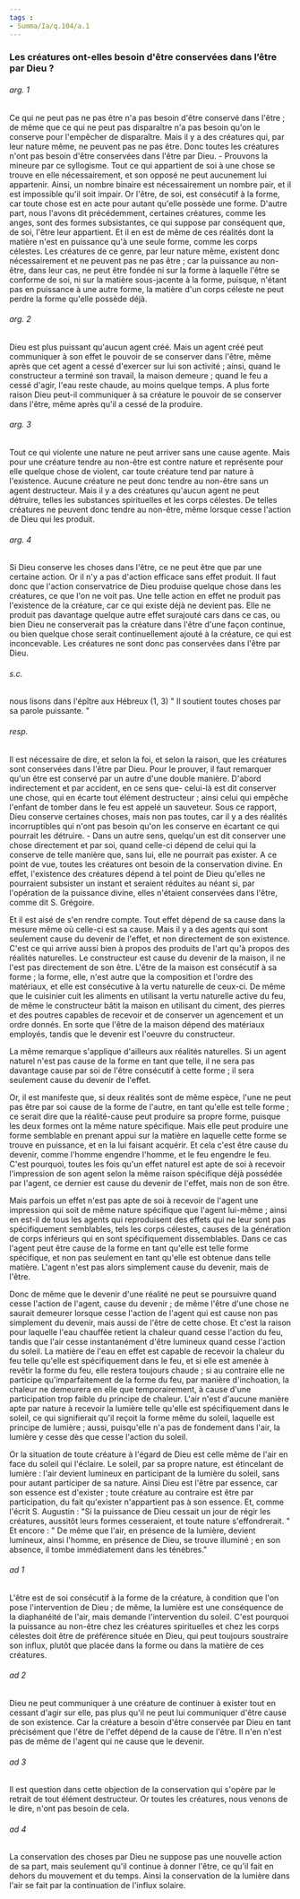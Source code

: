 ```yaml
---
tags : 
- Summa/Ia/q.104/a.1
---
```


### Les créatures ont-elles besoin d'être conservées dans l’être par Dieu ?



###### arg. 1
Ce qui ne peut pas ne pas être n'a pas besoin d'être conservé dans l'être ; de même que ce qui ne peut pas disparaître n'a pas besoin qu'on le conserve pour l'empêcher de disparaître. Mais il y a des créatures qui, par leur nature même, ne peuvent pas ne pas être. Donc toutes les créatures n'ont pas besoin d'être conservées dans l'être par Dieu. - Prouvons la mineure par ce syllogisme. Tout ce qui appartient de soi à une chose se trouve en elle nécessairement, et son opposé ne peut aucunement lui appartenir. Ainsi, un nombre binaire est nécessairement un nombre pair, et il est impossible qu'il soit impair. Or l'être, de soi, est consécutif à la forme, car toute chose est en acte pour autant qu'elle possède une forme. D'autre part, nous l'avons dit précédemment, certaines créatures, comme les anges, sont des formes subsistantes, ce qui suppose par conséquent que, de soi, l'être leur appartient. Et il en est de même de ces réalités dont la matière n'est en puissance qu'à une seule forme, comme les corps célestes. Les créatures de ce genre, par leur nature même, existent donc nécessairement et ne peuvent pas ne pas être ; car la puissance au non-être, dans leur cas, ne peut être fondée ni sur la forme à laquelle l'être se conforme de soi, ni sur la matière sous-jacente à la forme, puisque, n'étant pas en puissance à une autre forme, la matière d'un corps céleste ne peut perdre la forme qu'elle possède déjà. 

###### arg. 2
Dieu est plus puissant qu'aucun agent créé. Mais un agent créé peut communiquer à son effet le pouvoir de se conserver dans l'être, même après que cet agent a cessé d'exercer sur lui son activité ; ainsi, quand le constructeur a terminé son travail, la maison demeure ; quand le feu a cessé d'agir, l'eau reste chaude, au moins quelque temps. A plus forte raison Dieu peut-il communiquer à sa créature le pouvoir de se conserver dans l'être, même après qu'il a cessé de la produire. 

###### arg. 3
Tout ce qui violente une nature ne peut arriver sans une cause agente. Mais pour une créature tendre au non-être est contre nature et représente pour elle quelque chose de violent, car toute créature tend par nature à l'existence. Aucune créature ne peut donc tendre au non-être sans un agent destructeur. Mais il y a des créatures qu'aucun agent ne peut détruire, telles les substances spirituelles et les corps célestes. De telles créatures ne peuvent donc tendre au non-être, même lorsque cesse l'action de Dieu qui les produit. 

###### arg. 4
Si Dieu conserve les choses dans l'être, ce ne peut être que par une certaine action. Or il n'y a pas d'action efficace sans effet produit. Il faut donc que l'action conservatrice de Dieu produise quelque chose dans les créatures, ce que l'on ne voit pas. Une telle action en effet ne produit pas l'existence de la créature, car ce qui existe déjà ne devient pas. Elle ne produit pas davantage quelque autre effet surajouté cars dans ce cas, ou bien Dieu ne conserverait pas la créature dans l'être d'une façon continue, ou bien quelque chose serait continuellement ajouté à la créature, ce qui est inconcevable. Les créatures ne sont donc pas conservées dans l'être par Dieu. 

###### s.c.
nous lisons dans l'épître aux Hébreux (1, 3) " Il soutient toutes choses par sa parole puissante. " 

###### resp.
Il est nécessaire de dire, et selon la foi, et selon la raison, que les créatures sont conservées dans l'être par Dieu. Pour le prouver, il faut remarquer qu'un être est conservé par un autre d'une double manière. D'abord indirectement et par accident, en ce sens que- celui-là est dit conserver une chose, qui en écarte tout élément destructeur ; ainsi celui qui empêche l'enfant de tomber dans le feu est appelé un sauveteur. Sous ce rapport, Dieu conserve certaines choses, mais non pas toutes, car il y a des réalités incorruptibles qui n'ont pas besoin qu'on les conserve en écartant ce qui pourrait les détruire. - Dans un autre sens, quelqu'un est dit conserver une chose directement et par soi, quand celle-ci dépend de celui qui la conserve de telle manière que, sans lui, elle ne pourrait pas exister. A ce point de vue, toutes les créatures ont besoin de la conservation divine. En effet, l'existence des créatures dépend à tel point de Dieu qu'elles ne pourraient subsister un instant et seraient réduites au néant si, par l'opération de la puissance divine, elles n'étaient conservées dans l'être, comme dit S. Grégoire. 

Et il est aisé de s'en rendre compte. Tout effet dépend de sa cause dans la mesure même où celle-ci est sa cause. Mais il y a des agents qui sont seulement cause du devenir de l'effet, et non directement de son existence. C'est ce qui arrive aussi bien à propos des produits de l'art qu'à propos des réalités naturelles. Le constructeur est cause du devenir de la maison, il ne l'est pas directement de son être. L'être de la maison est consécutif à sa forme ; la forme, elle, n'est autre que la composition et l'ordre des matériaux, et elle est consécutive à la vertu naturelle de ceux-ci. De même que le cuisinier cuit les aliments en utilisant la vertu naturelle active du feu, de même le constructeur bâtit la maison en utilisant du ciment, des pierres et des poutres capables de recevoir et de conserver un agencement et un ordre donnés. En sorte que l'être de la maison dépend des matériaux employés, tandis que le devenir est l'oeuvre du constructeur. 

La même remarque s'applique d'ailleurs aux réalités naturelles. Si un agent naturel n'est pas cause de la forme en tant que telle, il ne sera pas davantage cause par soi de l'être consécutif à cette forme ; il sera seulement cause du devenir de l'effet. 

Or, il est manifeste que, si deux réalités sont de même espèce, l'une ne peut pas être par soi cause de la forme de l'autre, en tant qu'elle est telle forme ; ce serait dire que la réalité-cause peut produire sa propre forme, puisque les deux formes ont la même nature spécifique. Mais elle peut produire une forme semblable en prenant appui sur la matière en laquelle cette forme se trouve en puissance, et en la lui faisant acquérir. Et cela c'est être cause du devenir, comme l'homme engendre l'homme, et le feu engendre le feu. C'est pourquoi, toutes les fois qu'un effet naturel est apte de soi à recevoir l'impression de son agent selon la même raison spécifique déjà possédée par l'agent, ce dernier est cause du devenir de l'effet, mais non de son être. 

Mais parfois un effet n'est pas apte de soi à recevoir de l'agent une impression qui soit de même nature spécifique que l'agent lui-même ; ainsi en est-il de tous les agents qui reproduisent des effets qui ne leur sont pas spécifiquement semblables, tels les corps célestes, causes de la génération de corps inférieurs qui en sont spécifiquement dissemblables. Dans ce cas l'agent peut être cause de la forme en tant qu'elle est telle forme spécifique, et non pas seulement en tant qu'elle est obtenue dans telle matière. L'agent n'est pas alors simplement cause du devenir, mais de l'être. 

Donc de même que le devenir d'une réalité ne peut se poursuivre quand cesse l'action de l'agent, cause du devenir ; de même l'être d'une chose ne saurait demeurer lorsque cesse l'action de l'agent qui est cause non pas simplement du devenir, mais aussi de l'être de cette chose. Et c'est la raison pour laquelle l'eau chauffée retient la chaleur quand cesse l'action du feu, tandis que l'air cesse instantanément d'être lumineux quand cesse l'action du soleil. La matière de l'eau en effet est capable de recevoir la chaleur du feu telle qu'elle est spécifiquement dans le feu, et si elle est amenée à revêtir la forme du feu, elle restera toujours chaude ; si au contraire elle ne participe qu'imparfaitement de la forme du feu, par manière d'inchoation, la chaleur ne demeurera en elle que temporairement, à cause d'une participation trop faible du principe de chaleur. L'air n'est d'aucune manière apte par nature à recevoir la lumière telle qu'elle est spécifiquement dans le soleil, ce qui signifierait qu'il reçoit la forme même du soleil, laquelle est principe de lumière ; aussi, puisqu'elle n'a pas de fondement dans l'air, la lumière y cesse dès que cesse l'action du soleil. 

Or la situation de toute créature à l'égard de Dieu est celle même de l'air en face du soleil qui l'éclaire. Le soleil, par sa propre nature, est étincelant de lumière : l'air devient lumineux en participant de la lumière du soleil, sans pour autant participer de sa nature. Ainsi Dieu est l'être par essence, car son essence est d'exister ; toute créature au contraire est être par participation, du fait qu'exister n'appartient pas à son essence. Et, comme l'écrit S. Augustin : "Si la puissance de Dieu cessait un jour de régir les créatures, aussitôt leurs formes cesseraient, et toute nature s'effondrerait. " Et encore : " De même que l'air, en présence de la lumière, devient lumineux, ainsi l'homme, en présence de Dieu, se trouve illuminé ; en son absence, il tombe immédiatement dans les ténèbres." 

###### ad 1
L'être est de soi consécutif à la forme de la créature, à condition que l'on pose l'intervention de Dieu ; de même, la lumière est une conséquence de la diaphanéité de l'air, mais demande l'intervention du soleil. C'est pourquoi la puissance au non-être chez les créatures spirituelles et chez les corps célestes doit être de préférence située en Dieu, qui peut toujours soustraire son influx, plutôt que placée dans la forme ou dans la matière de ces créatures. 

###### ad 2
Dieu ne peut communiquer à une créature de continuer à exister tout en cessant d'agir sur elle, pas plus qu'il ne peut lui communiquer d'être cause de son existence. Car la créature a besoin d'être conservée par Dieu en tant précisément que l'être de l'effet dépend de la cause de l'être. Il n'en n'est pas de même de l'agent qui ne cause que le devenir. 

###### ad 3
Il est question dans cette objection de la conservation qui s'opère par le retrait de tout élément destructeur. Or toutes les créatures, nous venons de le dire, n'ont pas besoin de cela. 

###### ad 4
La conservation des choses par Dieu ne suppose pas une nouvelle action de sa part, mais seulement qu'il continue à donner l'être, ce qu'il fait en dehors du mouvement et du temps. Ainsi la conservation de la lumière dans l'air se fait par la continuation de l'influx solaire. 

